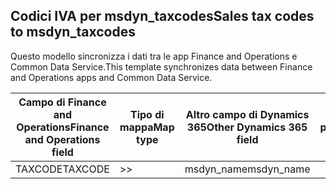 ## <a name="sales-tax-codes-to-msdyn_taxcodes"></a><span data-ttu-id="449d7-101">Codici IVA per msdyn_taxcodes</span><span class="sxs-lookup"><span data-stu-id="449d7-101">Sales tax codes to msdyn_taxcodes</span></span>

<span data-ttu-id="449d7-102">Questo modello sincronizza i dati tra le app Finance and Operations e Common Data Service.</span><span class="sxs-lookup"><span data-stu-id="449d7-102">This template synchronizes data between Finance and Operations apps and Common Data Service.</span></span>

<span data-ttu-id="449d7-103">Campo di Finance and Operations</span><span class="sxs-lookup"><span data-stu-id="449d7-103">Finance and Operations field</span></span> | <span data-ttu-id="449d7-104">Tipo di mappa</span><span class="sxs-lookup"><span data-stu-id="449d7-104">Map type</span></span> | <span data-ttu-id="449d7-105">Altro campo di Dynamics 365</span><span class="sxs-lookup"><span data-stu-id="449d7-105">Other Dynamics 365 field</span></span> | <span data-ttu-id="449d7-106">Valore predefinito</span><span class="sxs-lookup"><span data-stu-id="449d7-106">Default value</span></span>
---|---|---|---
<span data-ttu-id="449d7-107">TAXCODE</span><span class="sxs-lookup"><span data-stu-id="449d7-107">TAXCODE</span></span> | >> | <span data-ttu-id="449d7-108">msdyn_name</span><span class="sxs-lookup"><span data-stu-id="449d7-108">msdyn_name</span></span> | 
